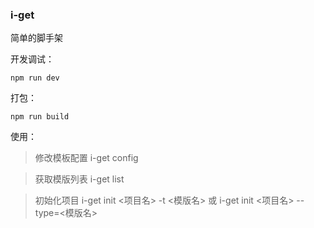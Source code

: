 ### i-get

简单的脚手架

开发调试：
```
npm run dev
```
打包：
```
npm run build
```

使用：
> 修改模板配置 i-get config

> 获取模版列表 i-get list

> 初始化项目  i-get init <项目名> -t <模版名> 或  i-get init <项目名> --type=<模版名>
